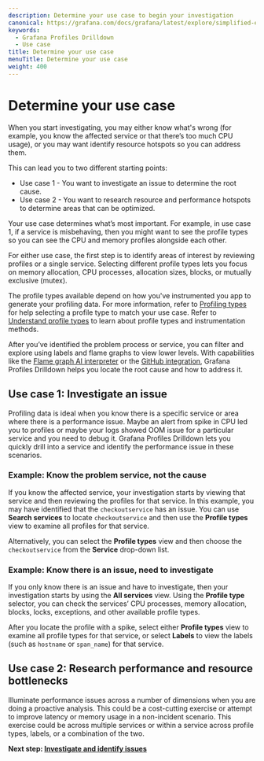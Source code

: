 ```yaml
---
description: Determine your use case to begin your investigation
canonical: https://grafana.com/docs/grafana/latest/explore/simplified-exploration/profiles/determine-use-case/
keywords:
  - Grafana Profiles Drilldown
  - Use case
title: Determine your use case
menuTitle: Determine your use case
weight: 400
---
```


# Determine your use case

When you start investigating, you may either know what's wrong (for example, you know the affected service or that there’s too much CPU usage), or you may want identify resource hotspots so you can address them.

This can lead you to two different starting points:

- Use case 1 - You want to investigate an issue to determine the root cause.
- Use case 2 - You want to research resource and performance hotspots to determine areas that can be optimized.

Your use case determines what’s most important.
For example, in use case 1, if a service is misbehaving, then you might want to see the profile types so you can see the CPU and memory profiles alongside each other.

For either use case, the first step is to identify areas of interest by reviewing profiles or a single service.
Selecting different profile types lets you focus on memory allocation, CPU processes, allocation sizes, blocks, or mutually exclusive (mutex).

The profile types available depend on how you've instrumented you app to generate your profiling data.
For more information, refer to [Profiling types](../concepts/#profile-types/) for help selecting a profile type to match your use case.
Refer to [Understand profile types](https://grafana.com/docs/pyroscope/latest/view-and-analyze-profile-data/profiling-types/) to learn about profile types and instrumentation methods.

After you’ve identified the problem process or service, you can filter and explore using labels and flame graphs to view lower levels.
With capabilities like the [Flame graph AI interpreter](https://grafana.com/docs/grafana-cloud/monitor-applications/profiles/flamegraph-ai/) or the [GitHub integration](https://grafana.com/docs/grafana-cloud/monitor-applications/profiles/pyroscope-github-integration/), Grafana Profiles Drilldown helps you locate the root cause and how to address it.

## Use case 1: Investigate an issue

Profiling data is ideal when you know there is a specific service or area where there is a performance issue.
Maybe an alert from spike in CPU led you to profiles or maybe your logs showed OOM issue for a particular service and you need to debug it.
Grafana Profiles Drilldown lets you quickly drill into a service and identify the performance issue in these scenarios.

### Example: Know the problem service, not the cause

If you know the affected service, your investigation starts by viewing that service and then reviewing the profiles for that service.
In this example, you may have identified that the `checkoutservice` has an issue.
You can use **Search services** to locate `checkoutservice` and then use the **Profile types** view to examine all profiles for that service.

Alternatively, you can select the **Profile types** view and then choose the `checkoutservice` from the **Service** drop-down list.

### Example: Know there is an issue, need to investigate

If you only know there is an issue and have to investigate, then your investigation starts by using the **All services** view.
Using the **Profile type** selector, you can check the services’ CPU processes, memory allocation, blocks, locks, exceptions, and other available profile types.

After you locate the profile with a spike, select either **Profile types** view to examine all profile types for that service, or select **Labels** to view the labels (such as `hostname` or `span_name`) for that service.

## Use case 2: Research performance and resource bottlenecks

Illuminate performance issues across a number of dimensions when you are doing a proactive analysis.
This could be a cost-cutting exercise or attempt to improve latency or memory usage in a non-incident scenario. This exercise could be across multiple services or within a service across profile types, labels, or a combination of the two.

**Next step: [Investigate and identify issues](../investigate/)**
